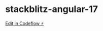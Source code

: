 # stackblitz-angular-17

[Edit in Codeflow ⚡️](https://stackblitz.com/~/github.com/AndyKIron/stackblitz-angular-17)